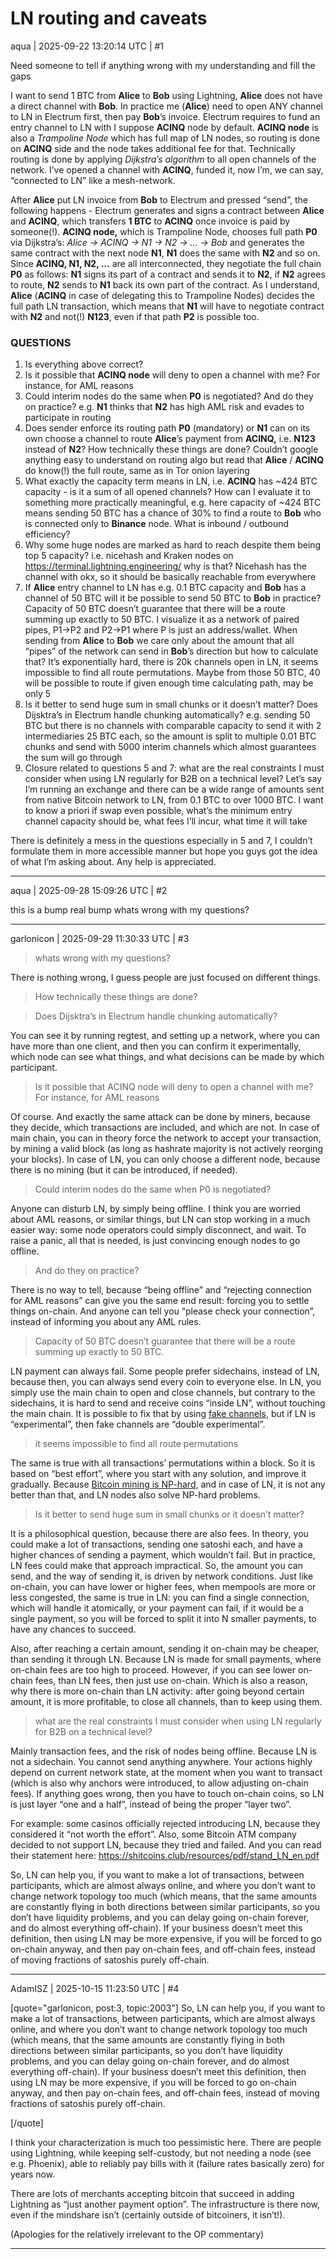 # LN routing and caveats

aqua | 2025-09-22 13:20:14 UTC | #1

Need someone to tell if anything wrong with my understanding and fill the gaps

I want to send 1 BTC from **Alice** to **Bob** using Lightning, **Alice** does not have a direct channel with **Bob**. In practice me (**Alice**) need to open ANY channel to LN in Electrum first, then pay **Bob**’s invoice. Electrum requires to fund an entry channel to LN with I suppose **ACINQ** node by default. **ACINQ node** is also a *Trampoline Node* which has full map of LN nodes, so routing is done on **ACINQ** side and the node takes additional fee for that. Technically routing is done by applying *Dijkstra’s algorithm* to all open channels of the network. I’ve opened a channel with **ACINQ**, funded it, now I’m, we can say, “connected to LN” like a mesh-network.

After **Alice** put LN invoice from **Bob** to Electrum and pressed “send”, the following happens - Electrum generates and signs a contract between **Alice** and **ACINQ**, which transfers **1 BTC** to **ACINQ** once invoice is paid by someone(!). **ACINQ node,** which is Trampoline Node, chooses full path **P0** via Dijkstra’s: *Alice → ACINQ → N1 → N2 → … → Bob* and generates the same contract with the next node **N1**, **N1** does the same with **N2** and so on. Since **ACINQ, N1, N2, …** are all interconnected, they negotiate the full chain **P0** as follows: **N1** signs its part of a contract and sends it to **N2**, if **N2** agrees to route, **N2** sends to **N1** back its own part of the contract. As I understand, **Alice** (**ACINQ** in case of delegating this to Trampoline Nodes) decides the full path LN transaction, which means that **N1** will have to negotiate contract with **N2** and not(!) **N123**, even if that path **P2** is possible too.

### QUESTIONS

1. Is everything above correct?
2. Is it possible that **ACINQ node** will deny to open a channel with me? For instance, for AML reasons
3. Could interim nodes do the same when **P0** is negotiated? And do they on practice? e.g. **N1** thinks that **N2** has high AML risk and evades to participate in routing
4. Does sender enforce its routing path **P0** (mandatory) or **N1** can on its own choose a channel to route **Alice**’s payment from **ACINQ,** i.e. **N123** instead of **N2**? How technically these things are done? Couldn’t google anything easy to understand on routing algo but read that **Alice** / **ACINQ** do know(!) the full route, same as in Tor onion layering
5. What exactly the capacity term means in LN, i.e. **ACINQ** has \~424 BTC capacity - is it a sum of all opened channels? How can I evaluate it to something more practically meaningful, e.g. here capacity of \~424 BTC means sending 50 BTC has a chance of 30% to find a route to **Bob** who is connected only to **Binance** node. What is inbound / outbound efficiency?
6. Why some huge nodes are marked as hard to reach despite them being top 5 capacity? i.e. nicehash and Kraken nodes on https://terminal.lightning.engineering/ why is that? Nicehash has the channel with okx, so it should be basically reachable from everywhere
7. If **Alice** entry channel to LN has e.g. 0.1 BTC capacity and **Bob** has a channel of 50 BTC will it be possible to send 50 BTC to **Bob** in practice? Capacity of 50 BTC doesn’t guarantee that there will be a route summing up exactly to 50 BTC. I visualize it as a network of paired pipes, P1→P2 and P2→P1 where P is just an address/wallet. When sending from **Alice** to **Bob** we care only about the amount that all “pipes” of the network can send in **Bob**’s direction but how to calculate that? It’s exponentially hard, there is 20k channels open in LN, it seems impossible to find all route permutations. Maybe from those 50 BTC, 40 will be possible to route if given enough time calculating path, may be only 5
8. Is it better to send huge sum in small chunks or it doesn’t matter? Does Dijsktra’s in Electrum handle chunking automatically? e.g. sending 50 BTC but there is no channels with comparable capacity to send it with 2 intermediaries 25 BTC each, so the amount is split to multiple 0.01 BTC chunks and send with 5000 interim channels which almost guarantees the sum will go through
9. Closure related to questions 5 and 7: what are the real constraints I must consider when using LN regularly for B2B on a technical level? Let’s say I’m running an exchange and there can be a wide range of amounts sent from native Bitcoin network to LN, from 0.1 BTC to over 1000 BTC. I want to know a priori if swap even possible, what’s the minimum entry channel capacity should be, what fees I’ll incur, what time it will take

There is definitely a mess in the questions especially in 5 and 7, I couldn’t formulate them in more accessible manner but hope you guys got the idea of what I’m asking about. Any help is appreciated.

-------------------------

aqua | 2025-09-28 15:09:26 UTC | #2

this is a bump
real bump
whats wrong with my questions?

-------------------------

garlonicon | 2025-09-29 11:30:33 UTC | #3

> whats wrong with my questions?

There is nothing wrong, I guess people are just focused on different things.

> How technically these things are done?

> Does Dijsktra’s in Electrum handle chunking automatically?

You can see it by running regtest, and setting up a network, where you can have more than one client, and then you can confirm it experimentally, which node can see what things, and what decisions can be made by which participant.

> Is it possible that ACINQ node will deny to open a channel with me? For instance, for AML reasons

Of course. And exactly the same attack can be done by miners, because they decide, which transactions are included, and which are not. In case of main chain, you can in theory force the network to accept your transaction, by mining a valid block (as long as hashrate majority is not actively reorging your blocks). In case of LN, you can only choose a different node, because there is no mining (but it can be introduced, if needed).

> Could interim nodes do the same when P0 is negotiated?

Anyone can disturb LN, by simply being offline. I think you are worried about AML reasons, or similar things, but LN can stop working in a much easier way: some node operators could simply disconnect, and wait. To raise a panic, all that is needed, is just convincing enough nodes to go offline.

> And do they on practice?

There is no way to tell, because “being offline” and “rejecting connection for AML reasons” can give you the same end result: forcing you to settle things on-chain. And anyone can tell you “please check your connection”, instead of informing you about any AML rules.

> Capacity of 50 BTC doesn’t guarantee that there will be a route summing up exactly to 50 BTC.

LN payment can always fail. Some people prefer sidechains, instead of LN, because then, you can always send every coin to everyone else. In LN, you simply use the main chain to open and close channels, but contrary to the sidechains, it is hard to send and receive coins “inside LN”, without touching the main chain. It is possible to fix that by using [fake channels](https://petertodd.org/2025/fake-channels-and-rgb-lightning), but if LN is “experimental”, then fake channels are “double experimental”.

> it seems impossible to find all route permutations

The same is true with all transactions’ permutations within a block. So it is based on “best effort”, where you start with any solution, and improve it gradually. Because [Bitcoin mining is NP-hard](https://blog.citp.princeton.edu/2014/10/27/bitcoin-mining-is-np-hard/), and in case of LN, it is not any better than that, and LN nodes also solve NP-hard problems.

> Is it better to send huge sum in small chunks or it doesn’t matter?

It is a philosophical question, because there are also fees. In theory, you could make a lot of transactions, sending one satoshi each, and have a higher chances of sending a payment, which wouldn’t fail. But in practice, LN fees could make that approach impractical. So, the amount you can send, and the way of sending it, is driven by network conditions. Just like on-chain, you can have lower or higher fees, when mempools are more or less congested, the same is true in LN: you can find a single connection, which will handle it atomically, or your payment can fail, if it would be a single payment, so you will be forced to split it into N smaller payments, to have any chances to succeed.

Also, after reaching a certain amount, sending it on-chain may be cheaper, than sending it through LN. Because LN is made for small payments, where on-chain fees are too high to proceed. However, if you can see lower on-chain fees, than LN fees, then just use on-chain. Which is also a reason, why there is more on-chain than LN activity: after going beyond certain amount, it is more profitable, to close all channels, than to keep using them.

> what are the real constraints I must consider when using LN regularly for B2B on a technical level?

Mainly transaction fees, and the risk of nodes being offline. Because LN is not a sidechain. You cannot send anything anywhere. Your actions highly depend on current network state, at the moment when you want to transact (which is also why anchors were introduced, to allow adjusting on-chain fees). If anything goes wrong, then you have to touch on-chain coins, so LN is just layer “one and a half”, instead of being the proper “layer two”.

For example: some casinos officially rejected introducing LN, because they considered it “not worth the effort”. Also, some Bitcoin ATM company decided to not support LN, because they tried and failed. And you can read their statement here: https://shitcoins.club/resources/pdf/stand_LN_en.pdf

So, LN can help you, if you want to make a lot of transactions, between participants, which are almost always online, and where you don’t want to change network topology too much (which means, that the same amounts are constantly flying in both directions between similar participants, so you don’t have liquidity problems, and you can delay going on-chain forever, and do almost everything off-chain). If your business doesn’t meet this definition, then using LN may be more expensive, if you will be forced to go on-chain anyway, and then pay on-chain fees, and off-chain fees, instead of moving fractions of satoshis purely off-chain.

-------------------------

AdamISZ | 2025-10-15 11:23:50 UTC | #4

[quote="garlonicon, post:3, topic:2003"]
So, LN can help you, if you want to make a lot of transactions, between participants, which are almost always online, and where you don’t want to change network topology too much (which means, that the same amounts are constantly flying in both directions between similar participants, so you don’t have liquidity problems, and you can delay going on-chain forever, and do almost everything off-chain). If your business doesn’t meet this definition, then using LN may be more expensive, if you will be forced to go on-chain anyway, and then pay on-chain fees, and off-chain fees, instead of moving fractions of satoshis purely off-chain.

[/quote]

I think your characterization is much too pessimistic here. There are people using Lightning, while keeping self-custody, but not needing a node (see e.g. Phoenix), able to reliably pay bills with it (failure rates basically zero) for years now.

There are lots of merchants accepting bitcoin that succeed in adding Lightning as “just another payment option”. The infrastructure is there now, even if the mindshare isn’t (certainly outside of bitcoiners, it isn’t!).

(Apologies for the relatively irrelevant to the OP commentary)

-------------------------

